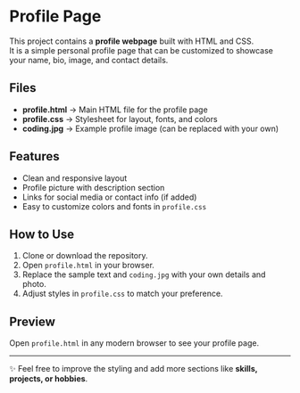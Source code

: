 # Profile Page

This project contains a **profile webpage** built with HTML and CSS.  
It is a simple personal profile page that can be customized to showcase your name, bio, image, and contact details.

## Files

- **profile.html** → Main HTML file for the profile page  
- **profile.css** → Stylesheet for layout, fonts, and colors  
- **coding.jpg** → Example profile image (can be replaced with your own)

## Features

- Clean and responsive layout  
- Profile picture with description section  
- Links for social media or contact info (if added)  
- Easy to customize colors and fonts in `profile.css`

## How to Use

1. Clone or download the repository.  
2. Open `profile.html` in your browser.  
3. Replace the sample text and `coding.jpg` with your own details and photo.  
4. Adjust styles in `profile.css` to match your preference.

## Preview

Open `profile.html` in any modern browser to see your profile page.

---

✨ Feel free to improve the styling and add more sections like **skills, projects, or hobbies**.
